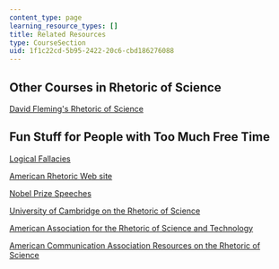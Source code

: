 ```yaml
---
content_type: page
learning_resource_types: []
title: Related Resources
type: CourseSection
uid: 1f1c22cd-5b95-2422-20c6-cbd186276088
---
```


Other Courses in Rhetoric of Science
------------------------------------

[David Fleming's Rhetoric of Science](https://people.umass.edu/dfleming/english555.html)

Fun Stuff for People with Too Much Free Time
--------------------------------------------

[Logical Fallacies](http://www.csun.edu/%7Edgw61315/fallacies.html)

[American Rhetoric Web site](http://www.americanrhetoric.com/)

[Nobel Prize Speeches](http://nobelprize.org/nobel_prizes/medicine/laureates/2005/)

[University of Cambridge on the Rhetoric of Science](http://www.hps.cam.ac.uk/research/)

[American Association for the Rhetoric of Science and Technology](http://www.arstonline.org/)

[American Communication Association Resources on the Rhetoric of Science](http://www.americancomm.org/)